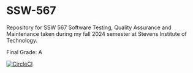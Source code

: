 # SSW-567
Repository for SSW 567 Software Testing, Quality Assurance and Maintenance taken during my fall 2024 semester at Stevens Institute of Technology.

Final Grade: A

[![CircleCI](https://dl.circleci.com/status-badge/img/gh/sohanchatterjee/SSW-567/tree/main.svg?style=svg&circle-token=CCIPRJ_3hieWKisL2Vi5yxVLVeVRX_b3606fac1fab5dbaf4c332ebf3b010be4053dcea)](https://dl.circleci.com/status-badge/redirect/gh/sohanchatterjee/SSW-567/tree/main)
